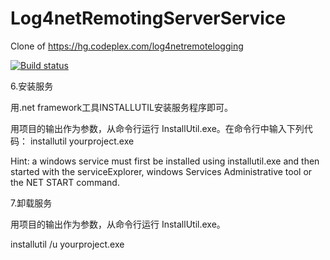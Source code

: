 Log4netRemotingServerService  
============================

Clone of https://hg.codeplex.com/log4netremotelogging


[![Build status](https://ci.appveyor.com/api/projects/status/toxap17lvenq8yl4/branch/master?svg=true)](https://ci.appveyor.com/project/emrah/log4netremotingserverservice/branch/master)


6.安装服务

用.net framework工具INSTALLUTIL安装服务程序即可。

用项目的输出作为参数，从命令行运行 InstallUtil.exe。在命令行中输入下列代码： 
installutil yourproject.exe

Hint: a windows service must first be installed using installutil.exe and then started with the serviceExplorer, windows Services Administrative tool or the NET START command.

 

7.卸载服务

用项目的输出作为参数，从命令行运行 InstallUtil.exe。

installutil /u yourproject.exe
